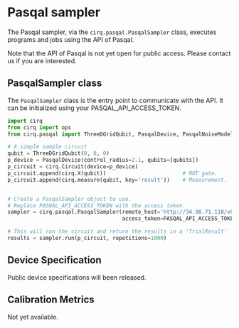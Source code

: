 # Pasqal sampler

The Pasqal sampler, via the `cirq.pasqal.PasqalSampler` class, executes programs and jobs using the
API of Pasqal.

Note that the API of Pasqal is not yet open for public access. Please contact us if you are
interested.

## PasqalSampler class

The `PasqalSampler` class is the entry point to communicate with the API. It can be initialized
using your PASQAL_API_ACCESS_TOKEN.


```python
import cirq
from cirq import ops
from cirq.pasqal import ThreeDGridQubit, PasqalDevice, PasqalNoiseModel, PasqalSampler

# A simple sample circuit
qubit = ThreeDGridQubit(0, 0, 0)
p_device = PasqalDevice(control_radius=2.1, qubits=[qubits])
p_circuit = cirq.Circuit(device=p_device)
p_circuit.append(cirq.X(qubit))                        # NOT gate.
p_circuit.append(cirq.measure(qubit, key='result'))    # Measurement.


# Create a PasqalSampler object to use.
# Replace PASQAL_API_ACCESS_TOKEN with the access token.
sampler = cirq.pasqal.PasqalSampler(remote_host='http://34.98.71.118/v0/pasqal',
                                    access_token=PASQAL_API_ACCESS_TOKEN)

# This will run the circuit and return the results in a 'TrialResult'
results = sampler.run(p_circuit, repetitions=1000)
```

## Device Specification

Public device specifications will been released.


## Calibration Metrics

Not yet available.
